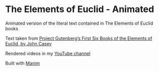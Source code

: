 # The Elements of Euclid - Animated

Animated version of the literal text contained in The Elements of Euclid books

Text taken from [Project Gutenberg’s First Six Books of the Elements of Euclid,
by John Casey](https://www.gutenberg.org/ebooks/21076)

Rendered videos in my [YouTube channel](https://www.youtube.com/channel/UCGNN-q7hk3iIDAoACY0pL7Q)

Built with [Manim](https://github.com/ManimCommunity/manim)
